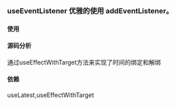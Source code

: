 
### useEventListener 优雅的使用 addEventListener。

#### 使用

#### 源码分析

通过useEffectWithTarget方法来实现了时间的绑定和解绑

#### 依赖

useLatest,useEffectWithTarget

